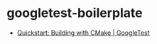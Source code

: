 googletest-boilerplate
======================
- [Quickstart: Building with CMake | GoogleTest](https://google.github.io/googletest/quickstart-cmake.html)

